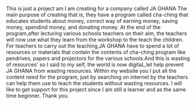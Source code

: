 This is just a project am I am creating for a company called JA GHANA
The main purpose of creating that is, they have a program called cha-ching that educates students about money, correct way of earning money, saving money, spendind money, and donating money.
At the end of the program,after lecturing various schools teachers on their aim, the teachers will now use what they learn from the workshop to the teach the children.
For teachers to carry out the teaching,JA GHANA have to spend a lot of resources or materials that contain the contents of cha-ching program like pendrives, papers and projectors for the various schools.And this is wasting of resources'
so I said to my self, the world is now digitaL,let help prevent JA GHANA from wasting resources.
Within my website you I put all the content need for the program, just by searching on internet by the teachers can help them use to teach the students without wasting resources.
I will like to get support for this project since I am still a learner and as the same time beginner.
Thank you.
